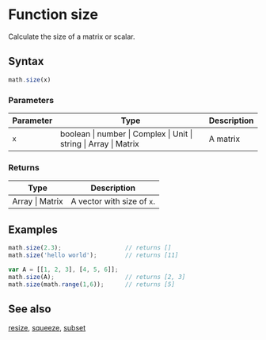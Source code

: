 <!-- Note: This file is automatically generated from source code comments. Changes made in this file will be overridden. -->

# Function size

Calculate the size of a matrix or scalar.


## Syntax

```js
math.size(x)
```

### Parameters

Parameter | Type | Description
--------- | ---- | -----------
`x` | boolean &#124; number &#124; Complex &#124; Unit &#124; string &#124; Array &#124; Matrix | A matrix

### Returns

Type | Description
---- | -----------
Array &#124; Matrix | A vector with size of `x`.


## Examples

```js
math.size(2.3);                  // returns []
math.size('hello world');        // returns [11]

var A = [[1, 2, 3], [4, 5, 6]];
math.size(A);                    // returns [2, 3]
math.size(math.range(1,6));      // returns [5]
```


## See also

[resize](resize.md),
[squeeze](squeeze.md),
[subset](subset.md)
